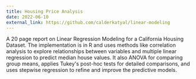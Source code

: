```yaml
---
title: Housing Price Analysis
date: 2022-06-10
external_link: https://github.com/calderkatyal/linear-modeling
---
```


A 20 page report on Linear Regression Modeling for a California Housing Dataset. The implementation is in R and uses methods like correlation analysis to explore relationships between variables and multiple linear regression to predict median house values. It also ANOVA for comparing group means, applies Tukey's post-hoc tests for detailed comparisons, and uses stepwise regression to refine and improve the predictive models.

